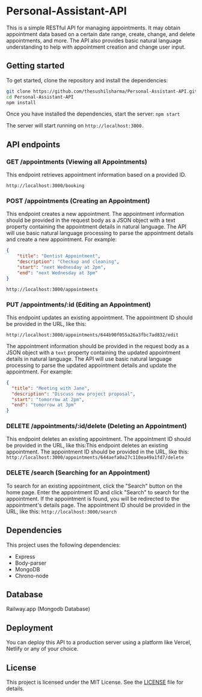 # Personal-Assistant-API

This is a simple RESTful API for managing appointments. It may obtain appointment data based on a certain date range, create, change, and delete appointments, and more. The API also provides basic natural language understanding to help with appointment creation and change user input.

## Getting started

To get started, clone the repository and install the dependencies:

```bash
git clone https://github.com/thesushilsharma/Personal-Assistant-API.git
cd Personal-Assistant-API
npm install
```

Once you have installed the dependencies, start the server:
`npm start`

The server will start running on `http://localhost:3000.`

## API endpoints

### GET /appointments (Viewing all Appointments)

This endpoint retrieves appointment information based on a provided ID.

`http://localhost:3000/booking`

### POST /appointments (Creating an Appointment)

This endpoint creates a new appointment. The appointment information should be provided in the request body as a JSON object with a text property containing the appointment details in natural language. The API will use basic natural language processing to parse the appointment details and create a new appointment. For example:

```json
{
    "title": "Dentist Appointment",
    "description": "Checkup and cleaning",
    "start": "next Wednesday at 2pm",
    "end": "next Wednesday at 3pm"
}
```

`http://localhost:3000/appointments`

### PUT /appointments/:id (Editing an Appointment)

This endpoint updates an existing appointment. The appointment ID should be provided in the URL, like this:

`http://localhost:3000/appointments/644b90f055a26a3fbc7ad832/edit`

The appointment information should be provided in the request body as a JSON object with a `text` property containing the updated appointment details in natural language. The API will use basic natural language processing to parse the updated appointment details and update the appointment. For example:

```json
{
  "title": "Meeting with Jane",
  "description": "Discuss new project proposal",
  "start": "tomorrow at 2pm",
  "end": "tomorrow at 3pm"
}
```

### DELETE /appointments/:id/delete (Deleting an Appointment)

This endpoint deletes an existing appointment. The appointment ID should be provided in the URL, like this:This endpoint deletes an existing appointment. The appointment ID should be provided in the URL, like this:
`http://localhost:3000/appointments/644aefa0a27c110ea49a1fd7/delete`

### DELETE /search (Searching for an Appointment)

To search for an existing appointment, click the "Search" button on the home page. Enter the appointment ID and click "Search" to search for the appointment. If the appointment is found, you will be redirected to the appointment's details page. The appointment ID should be provided in the URL, like this:
`http://localhost:3000/search`

## Dependencies

This project uses the following dependencies:

- Express
- Body-parser
- MongoDB
- Chrono-node

## Database

Railway.app (Mongodb Database)

## Deployment

You can deploy this API to a production server using a platform like Vercel, Netlify or any of your choice.

## License

This project is licensed under the MIT License. See the [LICENSE](LICENSE) file for details.
